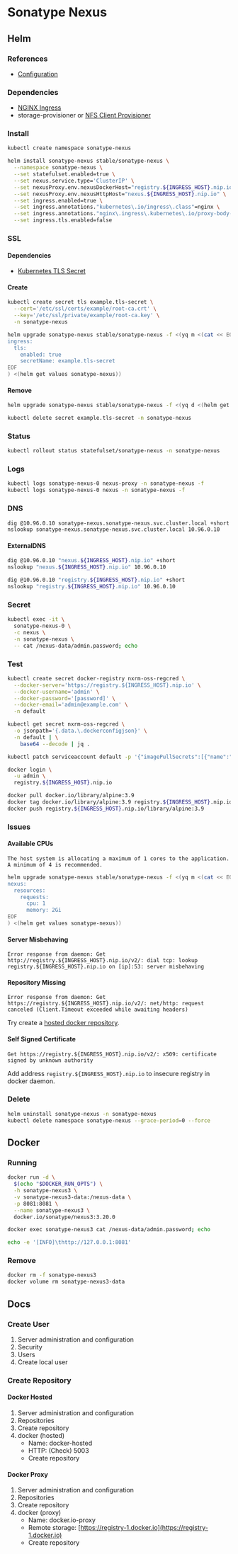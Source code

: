 # Sonatype Nexus

## Helm

### References

- [Configuration](https://github.com/helm/charts/tree/master/stable/sonatype-nexus#configuration)

### Dependencies

- [NGINX Ingress](/nginx-ingress.md)
- storage-provisioner or [NFS Client Provisioner](/nfs-client-provisioner.md)

### Install

```sh
kubectl create namespace sonatype-nexus
```

```sh
helm install sonatype-nexus stable/sonatype-nexus \
  --namespace sonatype-nexus \
  --set statefulset.enabled=true \
  --set nexus.service.type='ClusterIP' \
  --set nexusProxy.env.nexusDockerHost="registry.${INGRESS_HOST}.nip.io" \
  --set nexusProxy.env.nexusHttpHost="nexus.${INGRESS_HOST}.nip.io" \
  --set ingress.enabled=true \
  --set ingress.annotations."kubernetes\.io/ingress\.class"=nginx \
  --set ingress.annotations."nginx\.ingress\.kubernetes\.io/proxy-body-size"=0 \
  --set ingress.tls.enabled=false
```

### SSL

#### Dependencies

- [Kubernetes TLS Secret](/k8s-tls-secret.md)

#### Create

```sh
kubectl create secret tls example.tls-secret \
  --cert='/etc/ssl/certs/example/root-ca.crt' \
  --key='/etc/ssl/private/example/root-ca.key' \
  -n sonatype-nexus
```

```sh
helm upgrade sonatype-nexus stable/sonatype-nexus -f <(yq m <(cat << EOF
ingress:
  tls:
    enabled: true
    secretName: example.tls-secret
EOF
) <(helm get values sonatype-nexus))
```

#### Remove

```sh
helm upgrade sonatype-nexus stable/sonatype-nexus -f <(yq d <(helm get values sonatype-nexus) ingress.tls)

kubectl delete secret example.tls-secret -n sonatype-nexus
```

### Status

```sh
kubectl rollout status statefulset/sonatype-nexus -n sonatype-nexus
```

### Logs

```sh
kubectl logs sonatype-nexus-0 nexus-proxy -n sonatype-nexus -f
kubectl logs sonatype-nexus-0 nexus -n sonatype-nexus -f
```

### DNS

```sh
dig @10.96.0.10 sonatype-nexus.sonatype-nexus.svc.cluster.local +short
nslookup sonatype-nexus.sonatype-nexus.svc.cluster.local 10.96.0.10
```

#### ExternalDNS

```sh
dig @10.96.0.10 "nexus.${INGRESS_HOST}.nip.io" +short
nslookup "nexus.${INGRESS_HOST}.nip.io" 10.96.0.10

dig @10.96.0.10 "registry.${INGRESS_HOST}.nip.io" +short
nslookup "registry.${INGRESS_HOST}.nip.io" 10.96.0.10
```

### Secret

```sh
kubectl exec -it \
  sonatype-nexus-0 \
  -c nexus \
  -n sonatype-nexus \
  -- cat /nexus-data/admin.password; echo
```

### Test

```sh
kubectl create secret docker-registry nxrm-oss-regcred \
  --docker-server='https://registry.${INGRESS_HOST}.nip.io' \
  --docker-username='admin' \
  --docker-password='[password]' \
  --docker-email='admin@example.com' \
  -n default
```

```sh
kubectl get secret nxrm-oss-regcred \
  -o jsonpath='{.data.\.dockerconfigjson}' \
  -n default | \
    base64 --decode | jq .
```

```sh
kubectl patch serviceaccount default -p '{"imagePullSecrets":[{"name":"nxrm-oss-regcred"}]}' -n default
```

```sh
docker login \
  -u admin \
  registry.${INGRESS_HOST}.nip.io
```

```sh
docker pull docker.io/library/alpine:3.9
docker tag docker.io/library/alpine:3.9 registry.${INGRESS_HOST}.nip.io/library/alpine:3.9
docker push registry.${INGRESS_HOST}.nip.io/library/alpine:3.9
```

### Issues

#### Available CPUs

```log
The host system is allocating a maximum of 1 cores to the application. A minimum of 4 is recommended.
```

```sh
helm upgrade sonatype-nexus stable/sonatype-nexus -f <(yq m <(cat << EOF
nexus:
  resources:
    requests:
      cpu: 1
      memory: 2Gi
EOF
) <(helm get values sonatype-nexus))
```

#### Server Misbehaving

```log
Error response from daemon: Get http://registry.${INGRESS_HOST}.nip.io/v2/: dial tcp: lookup registry.${INGRESS_HOST}.nip.io on [ip]:53: server misbehaving
```

<!-- ```sh
minikube ssh -- sudo cat /etc/hosts
```

```sh
minikube ssh -- "sudo /usr/bin/sh -c 'echo -e \"$(kubectl get service nginx-ingress-controller -o jsonpath='{.status.loadBalancer.ingress[0].ip}' -n nginx-ingress)\tregistry.${INGRESS_HOST}.nip.io\" >> /etc/hosts'"
``` -->

#### Repository Missing

```log
Error response from daemon: Get https://registry.${INGRESS_HOST}.nip.io/v2/: net/http: request canceled (Client.Timeout exceeded while awaiting headers)
```

Try create a [hosted docker repository](/sonatype-nexus.md#hosted).

#### Self Signed Certificate

```log
Get https://registry.${INGRESS_HOST}.nip.io/v2/: x509: certificate signed by unknown authority
```

Add address `registry.${INGRESS_HOST}.nip.io` to insecure registry in docker daemon.

### Delete

```sh
helm uninstall sonatype-nexus -n sonatype-nexus
kubectl delete namespace sonatype-nexus --grace-period=0 --force
```

## Docker

### Running

```sh
docker run -d \
  $(echo "$DOCKER_RUN_OPTS") \
  -h sonatype-nexus3 \
  -v sonatype-nexus3-data:/nexus-data \
  -p 8081:8081 \
  --name sonatype-nexus3 \
  docker.io/sonatype/nexus3:3.20.0
```

```sh
docker exec sonatype-nexus3 cat /nexus-data/admin.password; echo
```

```sh
echo -e '[INFO]\thttp://127.0.0.1:8081'
```

### Remove

```sh
docker rm -f sonatype-nexus3
docker volume rm sonatype-nexus3-data
```

## Docs

### Create User

1. Server administration and configuration
2. Security
3. Users
4. Create local user

### Create Repository

#### Docker Hosted

1. Server administration and configuration
2. Repositories
3. Create repository
4. docker (hosted)
   - Name: docker-hosted
   - HTTP: (Check) 5003
   - Create repository

#### Docker Proxy

1. Server administration and configuration
2. Repositories
3. Create repository
4. docker (proxy)
   - Name: docker.io-proxy
   - Remote storage: [https://registry-1.docker.io](https://registry-1.docker.io)
   - Create repository
